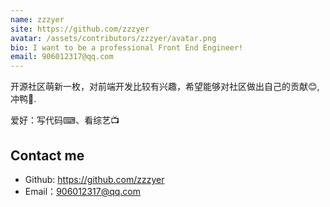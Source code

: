 ```yaml
---
name: zzzyer
site: https://github.com/zzzyer
avatar: /assets/contributors/zzzyer/avatar.png
bio: I want to be a professional Front End Engineer!
email: 906012317@qq.com
---
```


开源社区萌新一枚，对前端开发比较有兴趣，希望能够对社区做出自己的贡献😊,冲鸭💪.

爱好：写代码⌨、看综艺📺

## Contact me

- Github: <https://github.com/zzzyer>
- Email：<906012317@qq.com>

